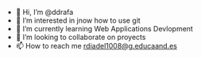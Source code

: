 - 👋 Hi, I’m @ddrafa
- 👀 I’m interested in jnow how to use git
- 🌱 I’m currently learning Web Applications Devlopment
- 💞️ I’m looking to collaborate on proyects
- 📫 How to reach me rdiadel1008@g.educaand.es

<!---
ddrafa/ddrafa is a ✨ special ✨ repository because its `README.md` (this file) appears on your GitHub profile.
You can click the Preview link to take a look at your changes.
--->
